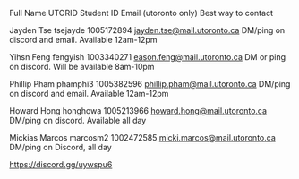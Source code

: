 Full Name       UTORID      Student ID    Email (utoronto only)           Best way to contact

Jayden Tse      tsejayde    1005172894    jayden.tse@mail.utoronto.ca     DM/ping on discord and email. Available 12am-12pm

Yihsn Feng      fengyish    1003340271    eason.feng@mail.utoronto.ca     DM or ping on discord. Will be available 8am-10pm

Phillip Pham    phamphi3    1005382596    phillip.pham@mail.utoronto.ca   DM/ping on discord and email. Available 12am-12pm

Howard Hong     honghowa    1005213966    howard.hong@mail.utoronto.ca    DM/ping on discord. Available all day

Mickias Marcos  marcosm2    1002472585    micki.marcos@mail.utoronto.ca   DM/ping on Discord, all day

https://discord.gg/uywspu6
